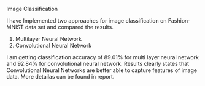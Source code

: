 Image Classification

I have Implemented two approaches for image classification on Fashion-MNIST data set and compared the results.
1. Multilayer Neural Network 
2. Convolutional Neural Network

I am getting classification accuracy of 89.01% for multi layer neural network and  92.84% for convolutional neural network.
Results clearly states that Convolutional Neural Networks are better able to capture features of image data.
More detailas can be found in report.